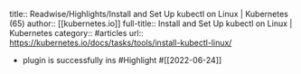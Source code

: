 title:: Readwise/Highlights/Install and Set Up kubectl on Linux | Kubernetes (65)
author:: [[kubernetes.io]]
full-title:: Install and Set Up kubectl on Linux | Kubernetes
category:: #articles
url:: https://kubernetes.io/docs/tasks/tools/install-kubectl-linux/

- plugin is successfully ins #Highlight #[[2022-06-24]]